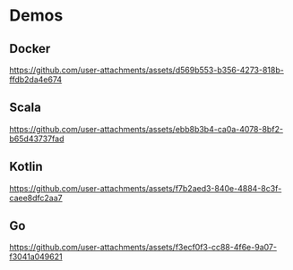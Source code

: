 # Demos

## Docker

https://github.com/user-attachments/assets/d569b553-b356-4273-818b-ffdb2da4e674

## Scala
https://github.com/user-attachments/assets/ebb8b3b4-ca0a-4078-8bf2-b65d43737fad

## Kotlin

https://github.com/user-attachments/assets/f7b2aed3-840e-4884-8c3f-caee8dfc2aa7

## Go

https://github.com/user-attachments/assets/f3ecf0f3-cc88-4f6e-9a07-f3041a049621

